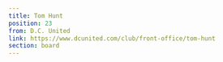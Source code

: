 ```yaml
---
title: Tom Hunt
position: 23
from: D.C. United
link: https://www.dcunited.com/club/front-office/tom-hunt
section: board
---
```


